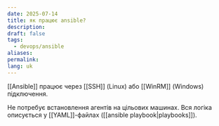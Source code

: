 ```yaml
---
date: 2025-07-14
title: як працює ansible?
description: 
draft: false
tags:
  - devops/ansible
aliases: 
permalink: 
lang: uk
---
```

[[Ansible]] працює через [[SSH]] (Linux) або [[WinRM]] (Windows) підключення. 

Не потребує встановлення агентів на цільових машинах. Вся логіка описується у [[YAML]]-файлах ([[ansible playbook|playbooks]]).